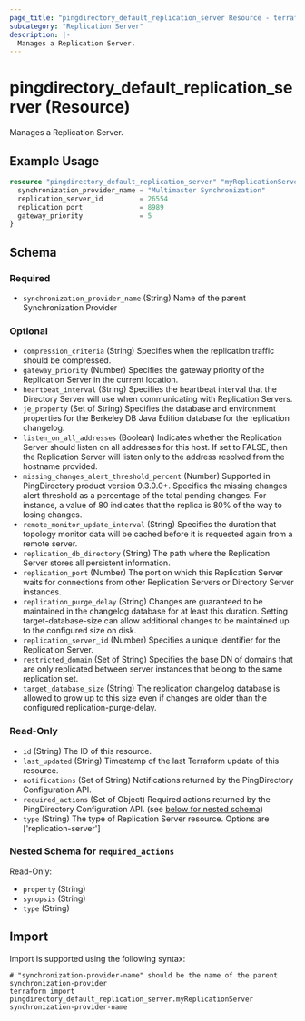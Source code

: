 ```yaml
---
page_title: "pingdirectory_default_replication_server Resource - terraform-provider-pingdirectory"
subcategory: "Replication Server"
description: |-
  Manages a Replication Server.
---
```


# pingdirectory_default_replication_server (Resource)

Manages a Replication Server.

## Example Usage

```terraform
resource "pingdirectory_default_replication_server" "myReplicationServer" {
  synchronization_provider_name = "Multimaster Synchronization"
  replication_server_id         = 26554
  replication_port              = 8989
  gateway_priority              = 5
}
```

<!-- schema generated by tfplugindocs -->
## Schema

### Required

- `synchronization_provider_name` (String) Name of the parent Synchronization Provider

### Optional

- `compression_criteria` (String) Specifies when the replication traffic should be compressed.
- `gateway_priority` (Number) Specifies the gateway priority of the Replication Server in the current location.
- `heartbeat_interval` (String) Specifies the heartbeat interval that the Directory Server will use when communicating with Replication Servers.
- `je_property` (Set of String) Specifies the database and environment properties for the Berkeley DB Java Edition database for the replication changelog.
- `listen_on_all_addresses` (Boolean) Indicates whether the Replication Server should listen on all addresses for this host. If set to FALSE, then the Replication Server will listen only to the address resolved from the hostname provided.
- `missing_changes_alert_threshold_percent` (Number) Supported in PingDirectory product version 9.3.0.0+. Specifies the missing changes alert threshold as a percentage of the total pending changes. For instance, a value of 80 indicates that the replica is 80% of the way to losing changes.
- `remote_monitor_update_interval` (String) Specifies the duration that topology monitor data will be cached before it is requested again from a remote server.
- `replication_db_directory` (String) The path where the Replication Server stores all persistent information.
- `replication_port` (Number) The port on which this Replication Server waits for connections from other Replication Servers or Directory Server instances.
- `replication_purge_delay` (String) Changes are guaranteed to be maintained in the changelog database for at least this duration. Setting target-database-size can allow additional changes to be maintained up to the configured size on disk.
- `replication_server_id` (Number) Specifies a unique identifier for the Replication Server.
- `restricted_domain` (Set of String) Specifies the base DN of domains that are only replicated between server instances that belong to the same replication set.
- `target_database_size` (String) The replication changelog database is allowed to grow up to this size even if changes are older than the configured replication-purge-delay.

### Read-Only

- `id` (String) The ID of this resource.
- `last_updated` (String) Timestamp of the last Terraform update of this resource.
- `notifications` (Set of String) Notifications returned by the PingDirectory Configuration API.
- `required_actions` (Set of Object) Required actions returned by the PingDirectory Configuration API. (see [below for nested schema](#nestedatt--required_actions))
- `type` (String) The type of Replication Server resource. Options are ['replication-server']

<a id="nestedatt--required_actions"></a>
### Nested Schema for `required_actions`

Read-Only:

- `property` (String)
- `synopsis` (String)
- `type` (String)

## Import

Import is supported using the following syntax:

```shell
# "synchronization-provider-name" should be the name of the parent synchronization-provider
terraform import pingdirectory_default_replication_server.myReplicationServer synchronization-provider-name
```


